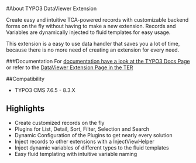 #About TYPO3 DataViewer Extension

Create easy and intuitive TCA-powered records with customizable backend forms on the fly without having to make a new extension. 
Records and Variables are dynamically injected to fluid templates for easy usage.

This extension is a easy to use data handler that saves you a lot of time, because there is no more need of creating an extension for
every need.

###Documentation
For [documentation have a look at the TYPO3 Docs Page](https://docs.typo3.org/typo3cms/extensions/dataviewer/1.0.1/) or refer
to the [DataViewer Extension Page in the TER](https://typo3.org/extensions/repository/view/dataviewer)

##Compatibility
+ TYPO3 CMS 7.6.5 - 8.3.X

## Highlights
+ Create customized records on the fly
+ Plugins for List, Detail, Sort, Filter, Selection and Search
+ Dynamic Configuration of the Plugins to get nearly every solution
+ Inject records to other extensions with a InjectViewHelper
+ Inject dynamic variables of different types to the fluid templates
+ Easy fluid templating with intuitive variable naming


